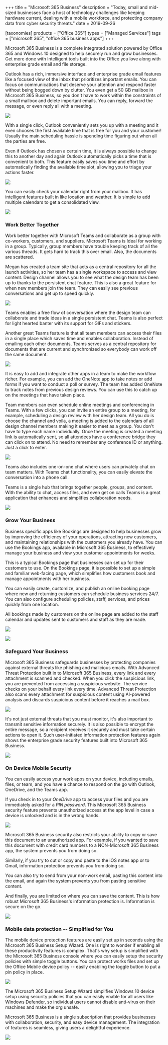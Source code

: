 +++
title = "Microsoft 365 Business"
description = "Today, small and mid-sized businesses face a host of technology challenges like keeping hardware current, dealing with a mobile workforce, and protecting company data from cyber security threats."
date = 2019-09-26

[taxonomies]
products = ["Office 365"]
types = ["Managed Services"]
tags = ["microsoft 365", "office 365 business apps"]
+++

Microsoft 365 Business is a complete integrated solution powered by
Office 365 and Windows 10 designed to help securely run and grow
businesses. Get more done with Intelligent tools built into the Office
you love along with enterprise grade email and file storage.

Outlook has a rich, immersive interface and enterprise grade email
features like a focused view of the inbox that prioritizes important
emails. You can focus on communications that deserve your attention and
respond faster without being bogged down by clutter. You even get a 50
GB mailbox in Microsoft 365 Business, so you don't have to work within
the constraints of a small mailbox and delete important emails. You can
reply, forward the message, or even reply all with a meeting.

![](https://o365hq.com/images/523.png)

With a single click, Outlook conveniently sets you up with a meeting and
it even chooses the first available time that is free for you and your
customer! Usually the main scheduling hassle is spending time figuring
out when all the parties are free.

Even if Outlook has chosen a certain time, it is always possible to
change this to another day and again Outlook automatically picks a time
that is convenient to both. This feature easily saves you time and
effort by automatically finding the available time slot, allowing you to
triage your actions faster.

![](https://o365hq.com/images/520.png)

You can easily check your calendar right from your mailbox. It has
intelligent features built in like location and weather. It is simple to
add multiple calendars to get a consolidated view.

![](https://o365hq.com/images/524.png)

### Work Better Together

Work better together with Microsoft Teams and collaborate as a group
with co-workers, customers, and suppliers. Microsoft Teams is Ideal for
working in a group. Typically, group members have trouble keeping track
of all the various threads. It gets hard to track this over email. Also,
the documents are scattered.

Megan has created a team site that acts as a central repository for all
the launch activities, so her team has a single workspace to access and
view content. Design channel allows you to see what the design team has
been up to thanks to the persistent chat feature. This is also a great
feature for when new members join the team. They can easily see previous
conversations and get up to speed quickly.

![](https://o365hq.com/images/522.png)

Teams enables a free flow of conversation where the design team can
collaborate and trade ideas in a single persistent chat. Teams is also
perfect for light hearted banter with its support for GIFs and
stickers.

Another great Teams feature is that all team members can access their
files in a single place which saves time and enables collaboration.
Instead of emailing each other documents, Teams serves as a central
repository for documents that are current and synchronized so everybody
can work off the same document.

![](https://o365hq.com/images/527.png)

It is easy to add and integrate other apps in a team to make the
workflow richer. For example, you can add the OneNote app to take notes
or add forms if you want to conduct a poll or survey. The team has added
OneNote to track notes from previous design reviews. You can use this to
catch up on the meetings that have taken place.

Team members can even schedule online meetings and conferencing in
Teams. With a few clicks, you can invite an entire group to a meeting,
for example, scheduling a design review with her design team. All you do
is choose the channel and voila, a meeting is added to the calendars of
all design channel members making it easier to meet as a group. You
don't have to type each name individually. Once the meeting is created a
meeting link is automatically sent, so all attendees have a conference
bridge they can click on to attend. No need to remember any conference
ID or anything. Just a click to enter.

![](https://o365hq.com/images/529.png)

Teams also includes one-on-one chat where users can privately chat on
team matters. With Teams chat functionality, you can easily elevate the
conversation into a phone call.

Teams is a single hub that brings together people, groups, and content.
With the ability to chat, access files, and even get on calls Teams is a
great application that enhances and simplifies collaboration needs.

![](https://o365hq.com/images/532.png)

### Grow Your Business

Business specific apps like Bookings are designed to help businesses
grow by improving the efficiency of your operations, attracting new
customers, and maintaining relationships with the customers you already
have. You can use the Bookings app, available in Microsoft 365 Business,
to effectively manage your business and view your customer appointments
for weeks.

This is a typical Bookings page that businesses can set up for their
customers to use. On the Bookings page, it is possible to set up a
simple and familiar web-facing page, which simplifies how customers book
and manage appointments with her business.

You can easily create, customize, and publish an online booking page
where new and returning customers can schedule business services 24/7.\
You can also configure scheduling policies, staff, services, and prices
quickly from one location.

All bookings made by customers on the online page are added to the staff
calendar and updates sent to customers and staff as they are made.

![](https://o365hq.com/images/525.png)

![](https://o365hq.com/images/528.png)

### Safeguard Your Business

Microsoft 365 Business safeguards businesses by protecting companies
against external threats like phishing and malicious emails. With
Advanced Threat Protection built in to Microsoft 365 Business, every
link and every attachment is scanned and checked. When you click the
suspicious link, you are prevented from accessing a suspicious website.
The service checks on your behalf every link every time. Advanced Threat
Protection also scans every attachment for suspicious content using
AI-powered analysis and discards suspicious content before it reaches a
mail box.

![](https://o365hq.com/images/530.png)

It's not just external threats that you must monitor, it's also
important to transmit sensitive information securely. It is also
possible to encrypt the entire message, so a recipient receives it
securely and must take certain actions to open it. Such user-initiated
information protection features again shows the enterprise grade
security features built into Microsoft 365 Business.

![](https://o365hq.com/images/526.png)

### On Device Mobile Security

You can easily access your work apps on your device, including emails,
files, or team, and you have a chance to respond on the go with Outlook,
OneDrive, and the Teams app.

If you check in to your *OneDrive* app to access your files and you are
immediately asked for a *PIN password*. This Microsoft 365
Business security feature prevents unauthorized access at the app level
in case a device is unlocked and is in the wrong hands.

![](https://o365hq.com/images/533.png)

Microsoft 365 Business security also restricts your ability to copy or
save this document to an unauthorized app. For example, if you wanted to
save this document with credit card numbers to a NON-Microsoft
365 Business app, the system prevents you from doing so.

Similarly, if you try to cut or copy and paste to the iOS notes app or
to Gmail, information protection prevents you from doing so.

You can also try to send from your non-work email, pasting this content
into the email, and again the system prevents you from pasting sensitive
content.

And finally, you are limited on where you can save the content. This is
how robust Microsoft 365 Business's information protection is.
Information is secure on the go.

![](https://o365hq.com/images/534.png)

### Mobile data protection -- Simplified for You

The mobile device protection features are easily set up in seconds using
the Microsoft 365 Business Setup Wizard. One is right to wonder if
enabling all these productivity features is complex. That's why setup is
simplified with the Microsoft 365 Business console where you can easily
setup the security policies with simple toggle buttons. You can protect
works files and set up the Office Mobile device policy -- easily
enabling the toggle button to put a pin policy in place.

![](https://o365hq.com/images/531.png)

The Microsoft 365 Business Setup Wizard simplifies Windows 10 device
setup using security policies that you can easily enable for all users
like Windows Defender, so individual users cannot disable anti-virus on
their machines and make the org unsafe.

Microsoft 365 Business is a single subscription that provides businesses
with collaboration, security, and easy device management. The
integration of features is seamless, giving users a delightful
experience.

![](https://o365hq.com/images/521.png)